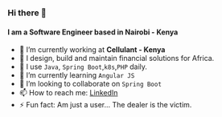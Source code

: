 ### Hi there 👋

#### I am a Software Engineer based in Nairobi - Kenya

- 🔭 I’m currently working at **Cellulant - Kenya**
- 🔨 I design, build and maintain financial solutions for Africa. 
- 🌟 I use `Java`, `Spring Boot`,`k8s`,`PHP` daily.
- 🌱 I’m currently learning ``Angular JS``
- 👯 I’m looking to collaborate on ``Spring Boot``
- 📫 How to reach me: [LinkedIn](www.linkedin.com/in/sylvester-musyoki)
- ⚡ Fun fact: Am just a user... The dealer is the victim.
